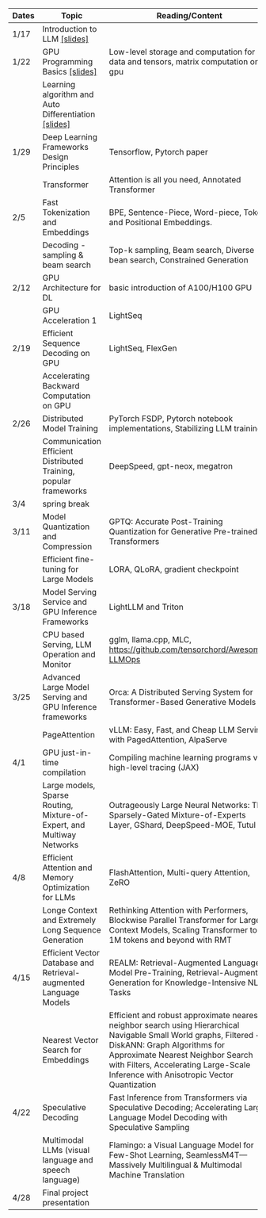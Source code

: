 

| Dates | Topic                                                                  | Reading/Content                                                                                                                                                                                                                                                              | Homework |
| ----- | ---------------------------------------------------------------------- | ---------------------------------------------------------------------------------------------------------------------------------------------------------------------------------------------------------------------------------------------------------------------------- | -------- |
| 1/17  | Introduction to LLM [[slides]](/slides/llmsys-01-intro.pdf)                                                   |                                                                                                                                                                                                                                                                              |   [HW1 out](/assignments/11868_LLM_Systems_Assignment_1.pdf)       |
| 1/22  | GPU Programming Basics [[slides]](/slides/llmsys-02-hw-comp.pdf)                                                | Low-level storage and computation for data and tensors, matrix computation on gpu                                                                                                                                                                                            |          |
|       | Learning algorithm and Auto Differentiation  [[slides]](/slides/llmsys-03-autodiff.pdf)                           |                                                                                                                                                                                                                                                                              |          |
| 1/29  | Deep Learning Frameworks Design Principles                             | Tensorflow, Pytorch paper                                                                                                                                                                                                                                                    |          |
|       | Transformer                                                            | Attention is all you need, Annotated Transformer                                                                                                                                                                                                                             |          |
| 2/5   | Fast Tokenization and Embeddings                                       | BPE, Sentence-Piece, Word-piece, Token and Positional Embeddings.                                                                                                                                                                                                            | HW1 due |
|       | Decoding - sampling & beam search                                      | Top-k sampling, Beam search, Diverse bean search, Constrained Generation                                                                                                                                                                                                     |          |
| 2/12  | GPU Architecture for DL                                                | basic introduction of A100/H100 GPU                                                                                                                                                                                                                                          | Guest(?) |
|       | GPU Acceleration 1                                                     | LightSeq                                                                                                                                                                                                                                                                     |          |
| 2/19  | Efficient Sequence Decoding on GPU                                     | LightSeq, FlexGen                                                                                                                                                                                                                                                            | HW2 due  |
|       | Accelerating Backward Computation on GPU                               |                                                                                                                                                                                                                                                                              |          |
| 2/26  | Distributed Model Training                                             | PyTorch FSDP, Pytorch notebook implementations, Stabilizing LLM training                                                                                                                                                                                                     |          |
|       | Communication Efficient Distributed Training, popular frameworks       | DeepSpeed, gpt-neox, megatron                                                                                                                                                                                                                                                |          |
| 3/4   | spring break                                                           |                                                                                                                                                                                                                                                                              |          |
| 3/11  | Model Quantization and Compression                                     | GPTQ: Accurate Post-Training Quantization for Generative Pre-trained Transformers                                                                                                                                                                                            | HW3 Due  |
|       | Efficient fine-tuning for Large Models                                 | LORA, QLoRA, gradient checkpoint                                                                                                                                                                                                                                             |          |
| 3/18  | Model Serving Service and GPU Inference Frameworks                     | LightLLM and Triton                                                                                                                                                                                                                                                          |          |
|       | CPU based Serving, LLM Operation and Monitor                           | gglm, llama.cpp, MLC, https://github.com/tensorchord/Awesome-LLMOps                                                                                                                                                                                                          |          |
| 3/25  | Advanced Large Model Serving and GPU Inference frameworks              | Orca: A Distributed Serving System for Transformer-Based Generative Models                                                                                                                                                                                                   | HW4 Due  |
|       | PageAttention                                                          | vLLM: Easy, Fast, and Cheap LLM Serving with PagedAttention, AlpaServe                                                                                                                                                                                                       |          |
| 4/1   | GPU just-in-time compilation                                           | Compiling machine learning programs via high-level tracing (JAX)                                                                                                                                                                                                             |          |
|       | Large models, Sparse Routing, Mixture-of-Expert, and Multiway Networks | Outrageously Large Neural Networks: The Sparsely-Gated Mixture-of-Experts Layer, GShard, DeepSpeed-MOE, Tutul                                                                                                                                                                |          |
| 4/8   | Efficient Attention and Memory Optimization for LLMs                   | FlashAttention, Multi-query Attention, ZeRO                                                                                                                                                                                                                                  | HW5 Due  |
|       | Longe Context and Extremely Long Sequence Generation                   | Rethinking Attention with Performers, Blockwise Parallel Transformer for Large Context Models, Scaling Transformer to 1M tokens and beyond with RMT                                                                                                                          |          |
| 4/15  | Efficient Vector Database and Retrieval-augmented Language Models      | REALM: Retrieval-Augmented Language Model Pre-Training, Retrieval-Augmented Generation for Knowledge-Intensive NLP Tasks                                                                                                                                                     |          |
|       | Nearest Vector Search for Embeddings                                   | Efficient and robust approximate nearest neighbor search using Hierarchical Navigable Small World graphs, Filtered − DiskANN: Graph Algorithms for Approximate Nearest Neighbor Search with Filters, Accelerating Large-Scale Inference with Anisotropic Vector Quantization |          |
| 4/22  | Speculative Decoding                                                   | Fast Inference from Transformers via Speculative Decoding; Accelerating Large Language Model Decoding with Speculative Sampling                                                                                                                                              |
|       | Multimodal LLMs (visual language and speech language)                  | Flamingo: a Visual Language Model for Few-Shot Learning, SeamlessM4T—Massively Multilingual & Multimodal Machine Translation                                                                                                                                                 |          |
| 4/28  | Final project presentation                                             |                                                                                                                                                                                                                                                                              |          |
